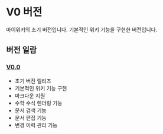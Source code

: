 # V0 버전

마이위키의 초기 버전입니다. 기본적인 위키 기능을 구현한 버전입니다.
## 버전 일람
### [V0.0](0/README.md)
- 초기 버전 릴리즈
- 기본적인 위키 기능 구현
- 마크다운 지원
- 수학 수식 렌더링 기능
- 문서 검색 기능
- 문서 편집 기능
- 변경 이력 관리 기능